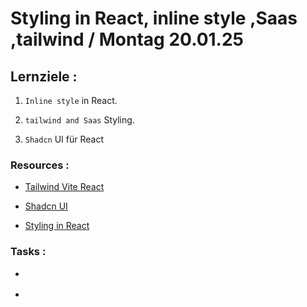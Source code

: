 # Styling in React, inline style ,Saas ,tailwind / Montag 20.01.25

## Lernziele :

1. `Inline style` in React.

2. `tailwind and Saas` Styling.

3. `Shadcn` UI für React

### Resources :

- [Tailwind Vite React](https://tailwindcss.com/docs/guides/vite)

- [Shadcn UI](https://ui.shadcn.com/)

- [Styling in React](https://css-tricks.com/different-ways-to-write-css-in-react/)

### Tasks :

- []()

- []()
